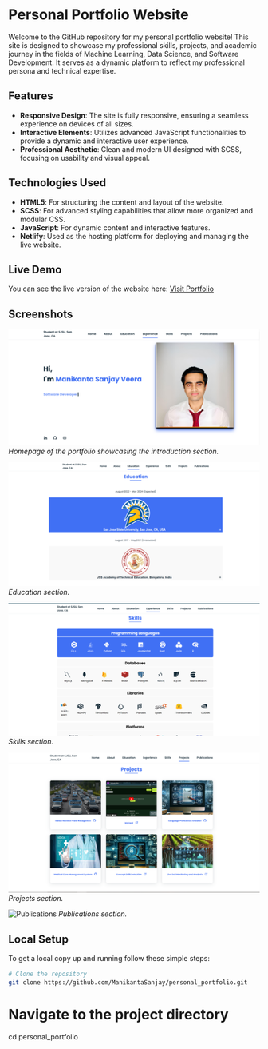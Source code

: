 # Personal Portfolio Website

Welcome to the GitHub repository for my personal portfolio website! This site is designed to showcase my professional skills, projects, and academic journey in the fields of Machine Learning, Data Science, and Software Development. It serves as a dynamic platform to reflect my professional persona and technical expertise.

## Features

- **Responsive Design**: The site is fully responsive, ensuring a seamless experience on devices of all sizes.
- **Interactive Elements**: Utilizes advanced JavaScript functionalities to provide a dynamic and interactive user experience.
- **Professional Aesthetic**: Clean and modern UI designed with SCSS, focusing on usability and visual appeal.

## Technologies Used

- **HTML5**: For structuring the content and layout of the website.
- **SCSS**: For advanced styling capabilities that allow more organized and modular CSS.
- **JavaScript**: For dynamic content and interactive features.
- **Netlify**: Used as the hosting platform for deploying and managing the live website.

## Live Demo

You can see the live version of the website here: [Visit Portfolio](https://msveera.netlify.app)

## Screenshots

![Homepage](/assets/img/homepage.png)
*Homepage of the portfolio showcasing the introduction section.*

![Eduction](/assets/img/education.png)
*Education section.*

![Skills](/assets/img/skills.png)
*Skills section.*

![Projects](/assets/img/projects.png)
*Projects section.*

![Publications](/assets/publications.png)
*Publications section.*


## Local Setup

To get a local copy up and running follow these simple steps:

```bash
# Clone the repository
git clone https://github.com/ManikantaSanjay/personal_portfolio.git
```
# Navigate to the project directory
cd personal_portfolio
